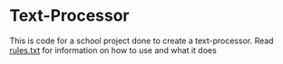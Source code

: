 # Text-Processor
This is code for a school project done to create a text-processor.
Read [rules.txt](./rules.txt) for information on how to use and what it does
